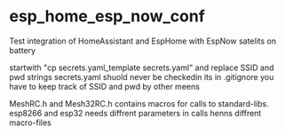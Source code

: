 # esp_home_esp_now_conf
Test integration of HomeAssistant and EspHome with EspNow satelits on battery 

startwith "cp secrets.yaml_template secrets.yaml" and replace SSID and pwd strings
secrets.yaml shuold never be checkedin its in .gitignore you have to keep track of SSID and pwd by other meens

MeshRC.h and Mesh32RC.h contains macros for calls to standard-libs.
esp8266 and esp32 needs diffrent parameters in calls henns diffrent macro-files
